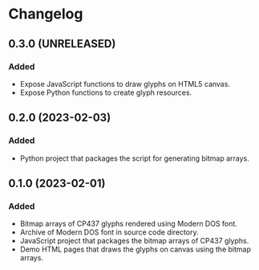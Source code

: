 Changelog
=========

0.3.0 (UNRELEASED)
------------------

### Added

- Expose JavaScript functions to draw glyphs on HTML5 canvas.
- Expose Python functions to create glyph resources.


0.2.0 (2023-02-03)
------------------

### Added

- Python project that packages the script for generating bitmap arrays.


0.1.0 (2023-02-01)
------------------

### Added

- Bitmap arrays of CP437 glyphs rendered using Modern DOS font.
- Archive of Modern DOS font in source code directory.
- JavaScript project that packages the bitmap arrays of CP437 glyphs.
- Demo HTML pages that draws the glyphs on canvas using the bitmap arrays.
